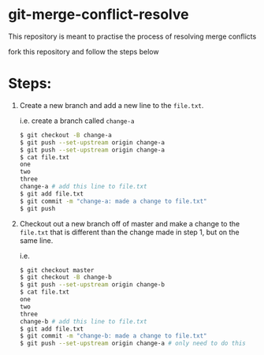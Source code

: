 # git-merge-conflict-resolve

This repository is meant to practise the process of resolving merge conflicts

fork this repository and follow the steps below

# Steps:

1. Create a new branch and add a new line to the `file.txt`.

    i.e. create a branch called `change-a`
    ```BASH
    $ git checkout -B change-a
    $ git push --set-upstream origin change-a
    $ git push --set-upstream origin change-a
    $ cat file.txt   
    one
    two
    three
    change-a # add this line to file.txt
    $ git add file.txt
    $ git commit -m "change-a: made a change to file.txt"
    $ git push
    ```

2. Checkout out a new branch off of master and make a change to the `file.txt` that is different than the change made in step 1, but on the same line.
    
    i.e. 
    ```BASH
    $ git checkout master
    $ git checkout -B change-b
    $ git push --set-upstream origin change-b
    $ cat file.txt
    one
    two
    three
    change-b # add this line to file.txt
    $ git add file.txt
    $ git commit -m "change-b: made a change to file.txt"
    $ git push --set-upstream origin change-a # only need to do this
    ```



